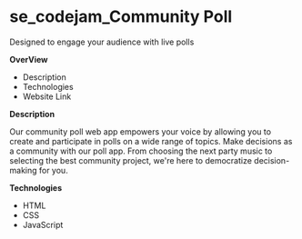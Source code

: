 # se_codejam_Community Poll

Designed to engage your audience with live polls

**OverView**

- Description
- Technologies
- Website Link

**Description**

Our community poll web app empowers your voice by allowing you to create and participate in polls on a wide range of topics. Make decisions as a community with our poll app. From choosing the next party music to selecting the best community project, we're here to democratize decision-making for you.

**Technologies**

- HTML
- CSS
- JavaScript
